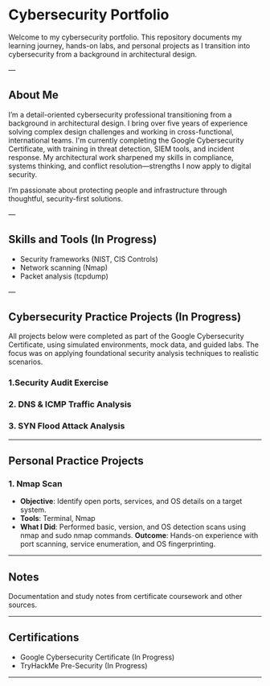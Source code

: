 # Cybersecurity Portfolio

Welcome to my cybersecurity portfolio. This repository documents my learning journey, hands-on labs, and personal projects as I transition into cybersecurity from a background in architectural design.

—

## About Me

I’m a detail-oriented cybersecurity professional transitioning from a background in architectural design. I bring over five years of experience solving complex design challenges and working in cross-functional, international teams. I'm currently completing the Google Cybersecurity Certificate, with training in threat detection, SIEM tools, and incident response. My architectural work sharpened my skills in compliance, systems thinking, and conflict resolution—strengths I now apply to digital security.

I’m passionate about protecting people and infrastructure through thoughtful, security-first solutions.

—

## Skills and Tools (In Progress)
- Security frameworks (NIST, CIS Controls)
- Network scanning (Nmap)
- Packet analysis (tcpdump)

—

## Cybersecurity Practice Projects (In Progress)
All projects below were completed as part of the Google Cybersecurity Certificate, using simulated environments, mock data, and guided labs. The focus was on applying foundational security analysis techniques to realistic scenarios.

### 1.Security Audit Exercise

### 2. DNS & ICMP Traffic Analysis

### 3. SYN Flood Attack Analysis

---

## Personal Practice Projects

### 1. Nmap Scan
- **Objective**: Identify open ports, services, and OS details on a target system.
- **Tools**: Terminal, Nmap
- **What I Did**: Performed basic, version, and OS detection scans using nmap and sudo nmap commands.
**Outcome**: Hands-on experience with port scanning, service enumeration, and OS fingerprinting.

---

## Notes
Documentation and study notes from certificate coursework and other sources.

---

## Certifications
- Google Cybersecurity Certificate (In Progress)
- TryHackMe Pre-Security (In Progress)

---

